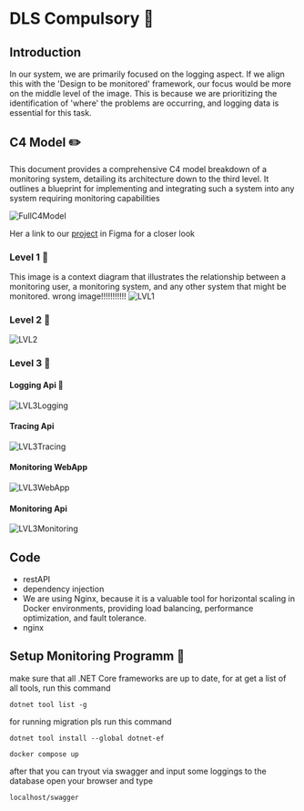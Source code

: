 # **DLS Compulsory** :monocle_face:

## Introduction

In our system, we are primarily focused on the logging aspect. If we align this with the 'Design to be monitored' framework, our focus would be more on the middle level of the image. This is because we are prioritizing the identification of 'where' the problems are occurring, and logging data is essential for this task.

## **C4 Model** :pencil2:

This document provides a comprehensive C4 model breakdown of a monitoring system, detailing its architecture down to the third level. It outlines a blueprint for implementing and integrating such a system into any system requiring monitoring capabilities

![FullC4Model](https://github.com/Rogengell/DLS-Compulsory-Health-App-Api/blob/main/Diagrams/C4Model.png)

Her a link to our [project](https://www.figma.com/board/892iLuWnOICp8H1fiWFxyl/DLS-Compulsory?node-id=38-425&node-type=section&t=nANISoYMvT7RMDkZ-0) in Figma for a closer look

### **Level 1** :bricks:

This image is a context diagram that illustrates the relationship between a monitoring user, a monitoring system, and any other system that might be monitored.
wrong image!!!!!!!!!!!
![LVL1](https://github.com/Rogengell/DLS-Compulsory-Health-App-Api/blob/main/Diagrams/Level%201%20Monetoring%20System%20context%20diagram.png)

### **Level 2** :hammer:

![LVL2](https://github.com/Rogengell/DLS-Compulsory-Health-App-Api/blob/main/Diagrams/Level%202%20Container%20diagram%20Monetoring%20System.png)

### **Level 3** :wrench:

#### Logging Api :goal_net:

![LVL3Logging](https://github.com/Rogengell/DLS-Compulsory-Health-App-Api/blob/main/Diagrams/Level%203%20Components%20diagram%20-%20Logging%20API.png)

#### Tracing Api

![LVL3Tracing](https://github.com/Rogengell/DLS-Compulsory-Health-App-Api/blob/main/Diagrams/Level%203%20Components%20diagram%20-%20Tracing%20API.png)

#### Monitoring WebApp

![LVL3WebApp](https://github.com/Rogengell/DLS-Compulsory-Health-App-Api/blob/main/Diagrams/Level%203%20Components%20diagram%20-%20Monitoring%20WebApp.png)

#### Monitoring Api

![LVL3Monitoring](https://github.com/Rogengell/DLS-Compulsory-Health-App-Api/blob/main/Diagrams/Level%203%20Components%20diagram%20-%20Monitoring%20API.png)

## **Code**

- restAPI
- dependency injection
- We are using Nginx, because it is a valuable tool for horizontal scaling in Docker environments, providing load balancing, performance optimization, and fault tolerance.
- nginx

## **Setup Monitoring Programm** :rocket:

make sure that all .NET Core frameworks are up to date, for at get a list of all tools, run this command

```
dotnet tool list -g
```

for running migration pls run this command

```
dotnet tool install --global dotnet-ef
```

```
docker compose up
```

after that you can tryout via swagger and input some loggings to the database
open your browser and type

```
localhost/swagger
```
